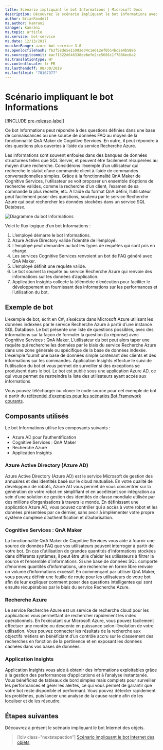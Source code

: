 ```yaml
---
title: Scénario impliquant le bot Informations | Microsoft Docs
description: Découvrez le scénario impliquant le bot Informations avec Bot Framework.
author: BrianRandell
ms.author: kamrani
manager: kamrani
ms.topic: article
ms.service: bot-service
ms.date: 12/13/2017
monikerRange: azure-bot-service-3.0
ms.openlocfilehash: f62f58de5e15092e34c1e612ef0b54bc2e4b5886
ms.sourcegitcommit: eacf1522d648338eebefe2cc5686c1f7866ec6a2
ms.translationtype: HT
ms.contentlocale: fr-FR
ms.lasthandoff: 08/30/2019
ms.locfileid: "70167377"
---
```

# <a name="information-bot-scenario"></a>Scénario impliquant le bot Informations

[!INCLUDE [pre-release-label](includes/pre-release-label-v3.md)]

Ce bot Informations peut répondre à des questions définies dans une base de connaissances ou une source de données FAQ au moyen de la fonctionnalité QnA Maker de Cognitive Services. En outre, il peut répondre à des questions plus ouvertes à l’aide du service Recherche Azure.

Les informations sont souvent enfouies dans des banques de données structurées telles que SQL Server, et peuvent être facilement récupérées au moyen d’une recherche. Considérons l’exemple d’un utilisateur qui recherche le statut d’une commande client à l’aide de commandes conversationnelles simples. Grâce à la fonctionnalité QnA Maker de Cognitive Services, l’utilisateur se voit proposer un ensemble d’options de recherche valides, comme la recherche d’un client, l’examen de sa commande la plus récente, etc. À l’aide du format QnA défini, l’utilisateur peut facilement poser des questions, soutenu par le service Recherche Azure qui peut rechercher les données stockées dans un service SQL Database.

![Diagramme du bot Informations](~/media/scenarios/bot-service-scenario-informational-bot.png)

Voici le flux logique d’un bot Informations :

1. L’employé démarre le bot Informations.
2. Azure Active Directory valide l’identité de l’employé.
3. L’employé peut demander au bot les types de requêtes qui sont pris en charge.
4. Les services Cognitive Services renvoient un bot de FAQ généré avec QnA Maker.
5. L’employé définit une requête valide.
6. Le bot soumet la requête au service Recherche Azure qui renvoie des informations sur les données d’application.
7. Application Insights collecte la télémétrie d’exécution pour faciliter le développement en fournissant des informations sur les performances et l’utilisation du bot.

## <a name="sample-bot"></a>Exemple de bot
L’exemple de bot, écrit en C#, s’exécute dans Microsoft Azure utilisant les données indexées par le service Recherche Azure à partir d’une instance SQL Database. Le bot présente une liste de questions possibles, avec des informations sur la façon de formuler la question (la réponse) avec Cognitive Services : QnA Maker. L’utilisateur du bot peut alors taper une requête qui recherche les données par le biais du service Recherche Azure dans une zone générale ou spécifique de la base de données indexée. L’exemple fournit une base de données simple contenant des clients et des informations sur les commandes. Application Insights effectue le suivi de l’utilisation du bot et vous permet de surveiller si des exceptions se produisent dans le bot. Le bot est publié sous une application Azure AD, ce qui vous permet de restreindre la liste des utilisateurs ayant accès aux informations.

Vous pouvez télécharger ou cloner le code source pour cet exemple de bot à partir du [référentiel d’exemples pour les scénarios Bot Framework courants](https://aka.ms/abs-scenarios).

## <a name="components-youll-use"></a>Composants utilisés
Le bot Informations utilise les composants suivants :
-   Azure AD pour l’authentification
-   Cognitive Services : QnA Maker
-   Recherche Azure
-   Application Insights

### <a name="azure-active-directory-azure-ad"></a>Azure Active Directory (Azure AD)
Azure Active Directory (Azure AD) est le service Microsoft de gestion des annuaires et des identités basé sur le cloud mutualisé. En votre qualité de développeur de robots, Azure AD vous permet de vous concentrer sur la génération de votre robot en simplifiant et en accélérant son intégration au sein d’une solution de gestion des identités de classe mondiale utilisée par des millions d’organisations à travers le monde. En définissant une application Azure AD, vous pouvez contrôler qui a accès à votre robot et les données présentées par ce dernier, sans avoir à implémenter votre propre système complexe d’authentification et d’autorisation.

### <a name="cognitive-services-qna-maker"></a>Cognitive Services : QnA Maker
La fonctionnalité QnA Maker de Cognitive Services vous aide à fournir une source de données FAQ que vos utilisateurs peuvent interroger à partir de votre bot. En cas d’utilisation de grandes quantités d’informations stockées dans différents systèmes, il peut être utile d’aider les utilisateurs à filtrer la source et l’ensemble d’informations. Si une base de données SQL comporte d’énormes quantités d’informations, une recherche en forme libre renvoie un volume d’informations excessif. En commençant par utiliser QnA Maker, vous pouvez définir une feuille de route pour les utilisateurs de votre bot afin de leur expliquer comment poser des questions intelligentes qui sont ensuite récupérables par le biais du service Recherche Azure.

### <a name="azure-search"></a>Recherche Azure
Le service Recherche Azure est un service de recherche cloud pour les applications vous permettant de rechercher rapidement les index opérationnels. En l’exécutant sur Microsoft Azure, vous pouvez facilement effectuer une montée ou descente en puissance selon l’évolution de votre utilisation. Vous pouvez connecter les résultats de la recherche aux objectifs métiers en bénéficiant d’un contrôle accru sur le classement des recherches en fonction de la pertinence et en exposant les données cachées dans vos bases de données.

### <a name="application-insights"></a>Application Insights
Application Insights vous aide à obtenir des informations exploitables grâce à la gestion des performances d’applications et à l’analyse instantanée. Vous bénéficiez de tableaux de bord simples mais complets pour surveiller les performances et gérer les alertes, ce qui vous permet de garantir que votre bot reste disponible et performant. Vous pouvez détecter rapidement les problèmes, puis lancer une analyse de la cause racine afin de les localiser et de les résoudre.

## <a name="next-steps"></a>Étapes suivantes
Découvrez à présent le scénario impliquant le bot Internet des objets.

> [!div class="nextstepaction"]
> [Scénario impliquant le bot Internet des objets](bot-service-scenario-internet-things.md)
